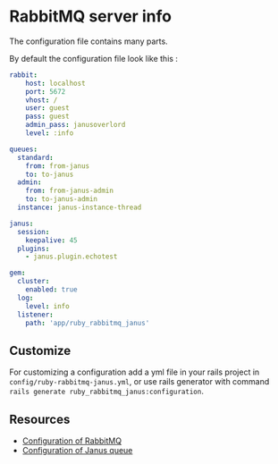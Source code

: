 # RabbitMQ server info

The configuration file contains many parts.

By default the configuration file look like this :

```yaml
rabbit:
    host: localhost
    port: 5672
    vhost: /
    user: guest
    pass: guest
    admin_pass: janusoverlord
    level: :info

queues:
  standard:
    from: from-janus
    to: to-janus
  admin:
    from: from-janus-admin
    to: to-janus-admin
  instance: janus-instance-thread

janus:
  session:
    keepalive: 45
  plugins:
    - janus.plugin.echotest

gem:
  cluster:
    enabled: true
  log:
    level: info
  listener:
    path: 'app/ruby_rabbitmq_janus'
```

## Customize

For customizing a configuration add a yml file in your rails project in
`config/ruby-rabbitmq-janus.yml`, or use rails generator with command `rails generate
ruby_rabbitmq_janus:configuration`.

## Resources

* [Configuration of RabbitMQ](https://www.rabbitmq.com/configure.html#config-items)
* [Configuration of Janus queue](https://janus.conf.meetecho.com/docs/rest.html#rabbit)
